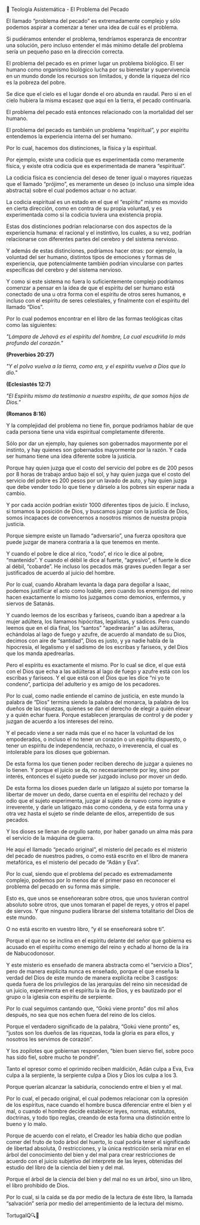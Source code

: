 📌 Teología Asistemática - El Problema del Pecado

El llamado “problema del pecado” es extremadamente complejo y sólo podemos aspirar a comenzar a tener una idea de cuál es el problema.

Si pudiéramos entender el problema, tendríamos esperanza de encontrar una solución, pero incluso entender el más mínimo detalle del problema sería un pequeño paso en la dirección correcta. 

El problema del pecado es en primer lugar un problema biológico. El ser humano como organismo biológico lucha por su bienestar y supervivencia en un mundo donde los recursos son limitados, y donde la riqueza del rico es la pobreza del pobre.

Se dice que el cielo es el lugar donde el oro abunda en raudal. Pero si en el cielo hubiera la misma escasez que aquí en la tierra, el pecado continuaría.

El problema del pecado está entonces relacionado con la mortalidad del ser humano.

El problema del pecado es también un problema “espiritual”, y por espíritu entendemos la experiencia interna del ser humano. 

Por lo cual, hacemos dos distinciones, la física y la espiritual. 

Por ejemplo, existe una codicia que es experimentada como meramente física, y existe otra codicia que es experimentada de manera “espiritual”. 

La codicia física es conciencia del deseo de tener igual o mayores riquezas que el llamado “prójimo”, es meramente un deseo (o incluso una simple idea abstracta) sobre el cual podemos actuar o no actuar. 

La codicia espiritual es un estado en el que el “espíritu” mismo es movido en cierta dirección, como en contra de su propia voluntad, y es experimentada como si la codicia tuviera una existencia propia. 

Estas dos distinciones podrían relacionarse con dos aspectos de la experiencia humana: el racional y el instintivo, los cuales, a su vez, podrían relacionarse con diferentes partes del cerebro y del sistema nervioso.

Y además de estas distinciones, podríamos hacer otras: por ejemplo, la voluntad del ser humano, distintos tipos de emociones y formas de experiencia, que potencialmente también podrían vincularse con partes específicas del cerebro y del sistema nervioso.

Y como si este sistema no fuera lo suficientemente complejo podríamos comenzar a pensar en la idea de que el espíritu del ser humano está conectado de una u otra forma con el espíritu de otros seres humanos, e incluso con el espíritu de seres celestiales, y finalmente con el espíritu del llamado “Dios”. 

Por lo cual podemos encontrar en el libro de las formas teológicas citas como las siguientes:

*"Lámpara de Jehová es el espíritu del hombre, La cual escudriña lo más profundo del corazón."*

**(Proverbios 20:27)**

*"Y el polvo vuelva a la tierra, como era, y el espíritu vuelva a Dios que lo dio."*

**(Eclesiastés 12:7)**

*"El Espíritu mismo da testimonio a nuestro espíritu, de que somos hijos de Dios."*

**(Romanos 8:16)**

Y la complejidad del problema no tiene fin, porque podríamos hablar de que cada persona tiene una vida espiritual completamente diferente. 

Sólo  por dar un ejemplo, hay quienes son gobernados mayormente por el instinto, y hay quienes son gobernados mayormente por la razón. Y cada ser humano tiene una idea diferente sobre la justicia. 

Porque hay quien juzga que el costo del servicio del pobre es de 200 pesos por 8 horas de trabajo arduo bajo el sol, y hay quien juzga que el costo del servicio del pobre es 200 pesos por un lavado de auto, y hay quien juzga que debe vender todo lo que tiene y dárselo a los pobres sin esperar nada a cambio. 

Y por cada acción podrían existir 1000 diferentes tipos de juicio. E incluso, si tomamos la posición de Dios, y buscamos juzgar con la justicia de Dios, somos incapaces de convencernos a nosotros mismos de nuestra propia justicia.

Porque siempre existe un llamado “adversario”, una fuerza opositora que puede juzgar de manera contraria a la que tenemos en mente. 

Y cuando el pobre le dice al rico, “codo”, el rico le dice al pobre, “mantenido”. Y cuando el débil le dice al fuerte, “agresivo”, el fuerte le dice al débil, “cobarde”. He incluso los pecados más graves pueden llegar a ser justificados de acuerdo al juicio del hombre. 

Por lo cual, cuando Abraham levanta la daga para degollar a Isaac, podemos justificar el acto como loable, pero cuando los enemigos del reino hacen exactamente lo mismo los juzgamos como demonios, enfermos, y siervos de Satanás.

Y cuando leemos de los escribas y fariseos, cuando iban a apedrear a la mujer adúltera, los llamamos hipócritas, legalistas, y sádicos. Pero cuando leemos que en el día final, los “santos” “apedrearán” a las adúlteras, echándolas al lago de fuego y azufre, de acuerdo al mandato de su Dios, decimos con aire de “santidad”, Dios es justo, y ya nadie habla de la hipocresía, el legalismo y el sadismo de los escribas y fariseos, y del Dios que los manda apedrearlas.

Pero el espíritu es exactamente el mismo. Por lo cual se dice, el que está con el Dios que echa a las adúlteras al lago de fuego y azufre está con los escribas y fariseos. Y el que está con el Dios que les dice “ni yo te condeno”, participa del adulterio y es amigo de los pecadores. 

Por lo cual, como nadie entiende el camino de justicia, en este mundo la palabra de “Dios” termina siendo la palabra del monarca, la palabra de los dueños de las riquezas, quienes se dan el derecho de elegir a quién elevar y a quién echar fuera. Porque establecen jerarquías de control y de poder y juzgan de acuerdo a los intereses del reino.

Y el pecado viene a ser nada más que el no hacer la voluntad de los empoderados, o incluso el no tener un corazón o un espíritu dispuesto, o tener un espíritu de independencia, rechazo, o irreverencia, el cual es intolerable para los dioses que gobiernan.

De esta forma los que tienen poder reciben derecho de juzgar a quienes no lo tienen. Y porque el juicio se da, no necesariamente por ley, sino por interés, entonces el sujeto puede ser juzgado incluso por mover un dedo. 

De esta forma los dioses pueden darle un latigazo al sujeto por tomarse la libertar de mover un dedo, darse cuenta en el espíritu del rechazo y del odio que el sujeto experimenta, juzgar al sujeto de nuevo como ingrato e irreverente, y darle un latigazo más como condena, y de esta forma una y otra vez hasta el sujeto se rinde delante de ellos, arrepentido de sus pecados. 

Y los dioses se llenan de orgullo santo, por haber ganado un alma más para el servicio de la máquina de guerra.

He aquí el llamado “pecado original”, el misterio del pecado es el misterio del pecado de nuestros padres, o como está escrito en el libro de manera metafórica, es el misterio del pecado de “Adán y Eva”.

Por lo cual, siendo que el problema del pecado es extremadamente complejo, podemos por lo menos dar el primer paso en reconocer el problema del pecado en su forma más simple. 

Esto es, que unos se enseñorearan sobre otros, que unos tuvieran control absoluto sobre otros, que unos tomaran el papel de reyes, y otros el papel de siervos. Y que ninguno pudiera librarse del sistema totalitario del Dios de este mundo. 

O no está escrito en vuestro libro, “y él se enseñoreará sobre ti”. 

Porque el que no se inclina en el espíritu delante del señor que gobierna es acusado en el espíritu como enemigo del reino y echado al horno de la ira de Nabucodonosor. 

Y este misterio es enseñado de manera abstracta como el “servicio a Dios”, pero de manera explícita nunca es enseñado, porque el que enseña la verdad del Dios de este mundo de manera explícita recibe 3 castigos: queda fuera de los privilegios de las jerarquías del reino sin necesidad de un juicio, experimenta en el espíritu la ira de Dios, y es bautizado por el grupo o la iglesia con espíritu de serpiente.

Por lo cual seguimos cantando que, “Gokú viene pronto” dos mil años después, no sea que nos echen fuera del reino de los cielos.

Porque el verdadero significado de la palabra, “Gokú viene pronto” es, “justos son los dueños de las riquezas, toda la gloria es para ellos, y nosotros les servimos de corazón”.

Y los zopilotes que gobiernan responden, “bien buen siervo fiel, sobre poco has sido fiel, sobre mucho te pondré”.

Tanto el opresor como el oprimido reciben maldición, Adán culpa a Eva, Eva culpa a la serpiente, la serpiente culpa a Dios y Dios los culpa a los 3. 

Porque querían alcanzar la sabiduría, conociendo entre el bien y el mal. 

Por lo cual, el pecado original, el cual podemos relacionar con la opresión de los espíritus, nace cuando el hombre busca diferenciar entre el bien y el mal, o cuando el hombre decide establecer leyes, normas, estatutos, doctrinas, y todo tipo reglas, creando de esta forma una distinción entre lo bueno y lo malo.

Porque de acuerdo con el relato, el Creador les había dicho que podían comer del fruto de todo árbol del huerto, lo cual podría tener el significado de libertad absoluta, 0 restricciones, y la única restricción sería mirar en el árbol del conocimiento del bien y del mal para crear restricciones de acuerdo con el juicio subjetivo del interprete de las leyes, obtenidas del estudio del libro de la ciencia del bien y del mal. 

Porque el árbol de la ciencia del bien y del mal no es un árbol, sino un libro, el libro prohibido de Dios.

Por lo cual, si la caída se da por medio de la lectura de éste libro, la llamada “salvación” sería por medio del arrepentimiento de la lectura del mismo. 

TortugaIQ🔍🐢
